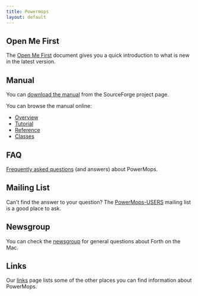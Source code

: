 ```yaml
---
title: Powermops
layout: default
---
```


## Open Me First

The [Open Me First](/pmops/OpenMeFirst) document gives you a quick
introduction to what is new in the latest version.

## Manual

You can [download the
manual](http://sourceforge.net/project/showfiles.php?group_id=152075)
from the SourceForge project page.

You can browse the manual online:

- [Overview](/pmops/overview)
- [Tutorial](/pmops/tutorial)
- [Reference](/pmops/reference)
- [Classes](/pmops/classes)

## FAQ

[Frequently asked questions](/pmops/FAQ) (and answers) about PowerMops.

## Mailing List

Can't find the answer to your question? The
[PowerMops-USERS](https://sourceforge.net/p/powermops/mailman/powermops-users/)
mailing list is a good place to ask.

## Newsgroup

You can check the [newsgroup](news://comp.lang.forth.mac) for general
questions about Forth on the Mac.

## Links

Our [links](/pmops/Links) page lists some of the other places you
can find information about PowerMops.
